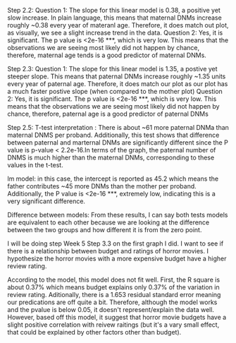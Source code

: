 Step 2.2:
Question 1: The slope for this linear model is 0.38, a positive yet slow increase. In plain language, this
means that maternal DNMs increase roughly ~0.38 every year of materanl age. Therefore, it does match out plot, as visually, we see a slight increase trend in the data. 
Question 2: Yes, it is significant. The p value is <2e-16 ***, which is very low. This means that the observations we are seeing most likely did not happen by chance, therefore, maternal age tends is a good predictor of maternal DNMs. 

Step 2.3:
Question 1: The slope for this linear model is 1.35, a postive yet steeper slope. This means that paternal DNMs increase roughly ~1.35 units every year of paternal age. Therefore, it does match our plot as our plot has a much faster postive slope (when compared to the mother plot)
Question 2: Yes, it is significant. The p value is <2e-16 ***, which is very low. This means that the observations we are seeing most likely did not happen by chance, therefore, paternal age is a good predictor of paternal DNMs

Step 2.5:
T-test interpretation : There is about ~61 more paternal DNMa than maternal DNMS per proband. Additionally, this test shows that difference between paternal and marternal DNMs are significantly different since the P value is p-value < 2.2e-16.In terms of the graph, the paternal number of DNMS is much higher than the maternal DNMs, corresponding to these values in the t-test. 

lm model: in this case, the intercept is reported as 45.2 which means the father contributes ~45 more DNMs than the mother per proband. Additionally, the P value is <2e-16 ***, extremely low, indicating this is a very significant difference. 

Difference between models: From these results, I can say both tests models are equivalent to each other because we are looking at the difference between the two groups and how different it is from the zero point. 

I will be doing step Week 5 Step 3.3 on the first graph I did. I want to see if 
there is a relationship between budget and ratings of horror movies. I hypothesize the horror movies with a more expensive
budget have a higher review rating. 

According to the model, this model does not fit well. First, the R square is about 0.37% which means budget explains only 0.37% of the variation in review rating. 
Aditionally, there is a 1.653 residual standard error meaning our predications are off quite a bit. Therefore, although the model works and the pvalue is below 0.05, it doesn't represent/explain the data well. However, based off this model, it suggest that horror movie budgets have a slight positive correlation with reivew raitings (but it's a vary small effect, that could be explained by other factors other than budget).
